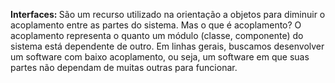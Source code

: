 <strong>Interfaces: </strong>São um recurso utilizado na orientação a objetos para diminuir o acoplamento
entre as partes do sistema. Mas o que é acoplamento? O acoplamento representa o quanto um módulo (classe, componente)
do sistema está dependente de outro. Em linhas gerais, buscamos desenvolver um software com baixo acoplamento, 
ou seja, um software em que suas partes não dependam de muitas outras para funcionar.